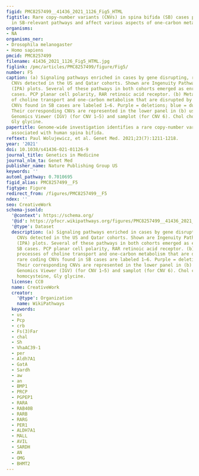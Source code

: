 ```yaml
---
figid: PMC8257499__41436_2021_1126_Fig5_HTML
figtitle: Rare copy-number variants (CNVs) in spina bifida (SB) cases participate
  in SB-relevant pathways and affect various aspects of one-carbon metabolism
organisms:
- NA
organisms_ner:
- Drosophila melanogaster
- Homo sapiens
pmcid: PMC8257499
filename: 41436_2021_1126_Fig5_HTML.jpg
figlink: /pmc/articles/PMC8257499/figure/Fig5/
number: F5
caption: (a) Signaling pathways enriched in cases by gene disrupting, rare coding
  CNVs detected in the US and Qatar cohorts. Shown are Ingenuity Pathway Analysis
  (IPA) plots. Several of these pathways in both cohorts emerged as enriched in SB
  cases. PCP planar cell polarity, RAR retinoic acid receptor. (b) Metabolic processes
  of choline transport and one-carbon metabolism that are disrupted by rare coding
  CNVs found in SB cases are labeled 1–6. Purple = deletions; blue = duplications.
  Their corresponding CNVs are represented in the lower panel in (b) using the Integrative
  Genomics Viewer (IGV) (for CNV 1–5) and samplot (for CNV 6). Chol choline, Hcy homocysteine,
  Gly glycine.
papertitle: Genome-wide investigation identifies a rare copy-number variant burden
  associated with human spina bifida.
reftext: Paul Wolujewicz, et al. Genet Med. 2021;23(7):1211-1218.
year: '2021'
doi: 10.1038/s41436-021-01126-9
journal_title: Genetics in Medicine
journal_nlm_ta: Genet Med
publisher_name: Nature Publishing Group US
keywords: ''
automl_pathway: 0.7010695
figid_alias: PMC8257499__F5
figtype: Figure
redirect_from: /figures/PMC8257499__F5
ndex: ''
seo: CreativeWork
schema-jsonld:
  '@context': https://schema.org/
  '@id': https://pfocr.wikipathways.org/figures/PMC8257499__41436_2021_1126_Fig5_HTML.html
  '@type': Dataset
  description: (a) Signaling pathways enriched in cases by gene disrupting, rare coding
    CNVs detected in the US and Qatar cohorts. Shown are Ingenuity Pathway Analysis
    (IPA) plots. Several of these pathways in both cohorts emerged as enriched in
    SB cases. PCP planar cell polarity, RAR retinoic acid receptor. (b) Metabolic
    processes of choline transport and one-carbon metabolism that are disrupted by
    rare coding CNVs found in SB cases are labeled 1–6. Purple = deletions; blue = duplications.
    Their corresponding CNVs are represented in the lower panel in (b) using the Integrative
    Genomics Viewer (IGV) (for CNV 1–5) and samplot (for CNV 6). Chol choline, Hcy
    homocysteine, Gly glycine.
  license: CC0
  name: CreativeWork
  creator:
    '@type': Organization
    name: WikiPathways
  keywords:
  - us
  - Pcp
  - crb
  - Fs(3)Far
  - chal
  - Sh
  - VhaAC39-1
  - per
  - Aldh7A1
  - GatA
  - Sardh
  - aw
  - an
  - BMP1
  - PRCP
  - PGPEP1
  - RARA
  - RAB40B
  - RARB
  - RARG
  - PER1
  - ALDH7A1
  - MALL
  - AVIL
  - SARDH
  - AN
  - OMG
  - BHMT2
---
```

